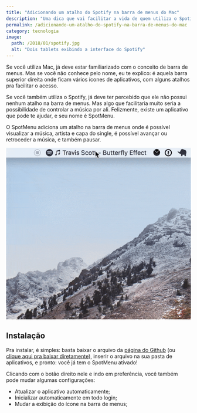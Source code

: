 ```yaml
---
title: "Adicionando um atalho do Spotify na barra de menus do Mac"
description: "Uma dica que vai facilitar a vida de quem utiliza o Spotiy no MacOS."
permalink: /adicionando-um-atalho-do-spotify-na-barra-de-menus-do-mac
category: tecnologia
image:
  path: /2018/01/spotify.jpg
  alt: "Dois tablets exibindo a interface do Spotify"
---
```


Se você utiliza Mac, já deve estar familiarizado com o conceito de barra de menus. Mas se você não conhece pelo nome, eu te explico: é aquela barra superior direita onde ficam vários ícones de aplicativos, com alguns atalhos pra facilitar o acesso.

Se você também utiliza o Spotify, já deve ter percebido que ele não possui nenhum atalho na barra de menus. Mas algo que facilitaria muito seria a possibilidade de controlar a música por ali. Felizmente, existe um aplicativo que pode te ajudar, e seu nome é SpotMenu.

O SpotMenu adiciona um atalho na barra de menus onde é possível visualizar a música, artista e capa do single, é possível avançar ou retroceder a música, e também pausar.

![Um GIF exibindo o funcionamento do atalho na barra de menus](https://raw.githubusercontent.com/kmikiy/SpotMenu/master/Demo/demo.gif)

## Instalação

Pra instalar, é simples: basta baixar o arquivo da [página do Github](https://github.com/kmikiy/SpotMenu) (ou [clique aqui pra baixar diretamente](https://github.com/kmikiy/SpotMenu/releases/download/v1.8/SpotMenu.zip)), inserir o arquivo na sua pasta de aplicativos, e pronto: você já tem o SpotMenu ativado!

Clicando com o botão direito nele e indo em preferência, você também pode mudar algumas configurações:

- Atualizar o aplicativo automaticamente;
- Inicializar automaticamente em todo login;
- Mudar a exibição do ícone na barra de menus;
